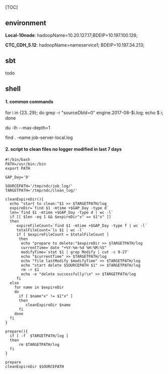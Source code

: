 [TOC]

## environment

**Local-10node**: hadoopName=10.20.127.17;BDEIP=10.197.100.128;

**CTC_CDH_5.12**: hadoopName=nameservice1; BDEIP=10.197.34.213;

## sbt

todo



## shell

#### 1. common commands 

for i in {23..29}; do grep -r "sourceDbId=0" engine.2017-08-$i.log; echo $ i; done

du -lh --max-depth=1

find . -name job-server-local.log

#### 2. script to clean files no logger modified in last 7 days

```shell
#!/bin/bash
PATH=/usr/bin:/bin
export PATH
 
GAP_Day='9'
 
SOURCEPATH='/tmp/ndc/job_log/'
TARGETPATH='/tmp/ndc/clean_log/'
 
cleanExpireDir(){
  echo "start to clean:"$1 >> $TARGETPATH/log
  expireDir=`find $1 -mtime +$GAP_Day -type d`
  len=`find $1 -mtime +$GAP_Day -type d | wc -l`
  if [[ $len -eq 1 && $expireDir"x" == $1"x" ]]
  then
     expireFileCount=`find $1 -mtime +$GAP_Day -type f | wc -l`
     totalFileCount=`ls $1 | wc -l`
     if [ $expireFileCount = $totalFileCount ]
      then
       echo "prepare to delete:"$expireDir >> $TARGETPATH/log
       currentTime=`date "+%Y-%m-%d %H:%M:%S" `
       modifyTime=`stat $1 | grep Modify | cut -c 9-27`
       echo "$currentTime" >> $TARGETPATH/log
       echo "file lastModify $modifyTime" >> $TARGETPATH/log
       echo "start delete $SOURCEPATH $1" >> $TARGETPATH/log
       rm -r $1
       echo -e "delete successfully!\n" >> $TARGETPATH/log
     fi
  else
    for name in $expireDir
    do
      if [ $name"x" != $1"x" ]
      then
         cleanExpireDir $name
      fi
    done
  fi
}
 
prepare(){
  if [ -f  $TARGETPATH/log ]
  then
      rm $TARGETPATH/log
  fi
}
 
prepare
cleanExpireDir $SOURCEPATH
```


